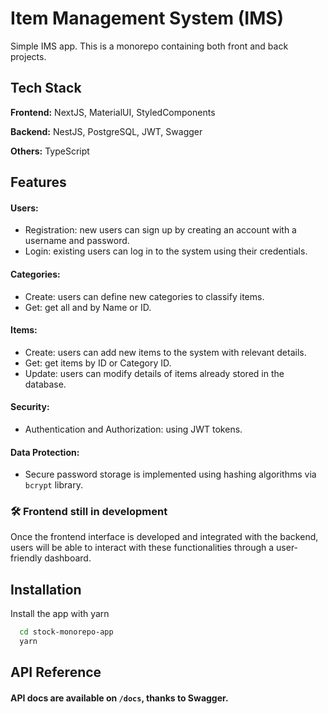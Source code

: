 
# Item Management System (IMS)

Simple IMS app. This is a monorepo containing both front and back projects.






## Tech Stack

**Frontend:** NextJS, MaterialUI, StyledComponents

**Backend:** NestJS, PostgreSQL, JWT, Swagger

**Others:** TypeScript


## Features

#### Users:
- Registration: new users can sign up by creating an account with a username and password.
- Login: existing users can log in to the system using their credentials.

#### Categories:
- Create: users can define new categories to classify items.
- Get: get all and by Name or ID.

#### Items:
- Create: users can add new items to the system with relevant details.
- Get: get items by ID or Category ID.
- Update: users can modify details of items already stored in the database.

#### Security:
- Authentication and Authorization: using JWT tokens.

#### Data Protection:
- Secure password storage is implemented using hashing algorithms via `bcrypt` library.


### 🛠️ Frontend still in development
Once the frontend interface is developed and integrated with the backend, users will be able to interact with these functionalities through a user-friendly dashboard.
## Installation

Install the app with yarn

```bash
  cd stock-monorepo-app
  yarn
```
    
## API Reference

#### API docs are available on `/docs`, thanks to Swagger.
